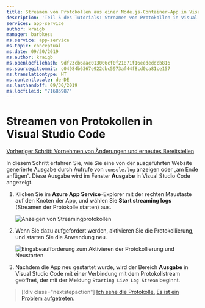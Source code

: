 ```yaml
---
title: Streamen von Protokollen aus einer Node.js-Container-App in Visual Studio Code
description: 'Teil 5 des Tutorials: Streamen von Protokollen in Visual Studio Code'
services: app-service
author: kraigb
manager: barbkess
ms.service: app-service
ms.topic: conceptual
ms.date: 09/20/2019
ms.author: kraigb
ms.openlocfilehash: 9df23cb6aac013006cf0f21871f16eededdcb816
ms.sourcegitcommit: c04984b6367e922dbc5973af44f8cd0ca81ce157
ms.translationtype: HT
ms.contentlocale: de-DE
ms.lasthandoff: 09/30/2019
ms.locfileid: "71685987"
---
```

# <a name="stream-logs-into-visual-studio-code"></a>Streamen von Protokollen in Visual Studio Code

[Vorheriger Schritt: Vornehmen von Änderungen und erneutes Bereitstellen](tutorial-vscode-docker-node-05.md)

In diesem Schritt erfahren Sie, wie Sie eine von der ausgeführten Website generierte Ausgabe durch Aufrufe von `console.log` anzeigen oder „am Ende anfügen“. Diese Ausgabe wird im Fenster **Ausgabe** in Visual Studio Code angezeigt.

1. Klicken Sie im **Azure App Service**-Explorer mit der rechten Maustaste auf den Knoten der App, und wählen Sie **Start streaming logs** (Streamen der Protokolle starten) aus.

    ![Anzeigen von Streamingprotokollen](media/deploy-containers/stream-logs-command.png)

1. Wenn Sie dazu aufgefordert werden, aktivieren Sie die Protokollierung, und starten Sie die Anwendung neu.

    ![Eingabeaufforderung zum Aktivieren der Protokollierung und Neustarten](media/deploy-azure/enable-restart.png)

1. Nachdem die App neu gestartet wurde, wird der Bereich **Ausgabe** in Visual Studio Code mit einer Verbindung mit dem Protokollstream geöffnet, der mit der Meldung `Starting Live Log Stream` beginnt.

> [!div class="nextstepaction"]
> [Ich sehe die Protokolle.](tutorial-vscode-docker-node-07.md) [Es ist ein Problem aufgetreten.](https://www.research.net/r/PWZWZ52?tutorial=node-deployment-docker-extension&step=tailing-logs)
